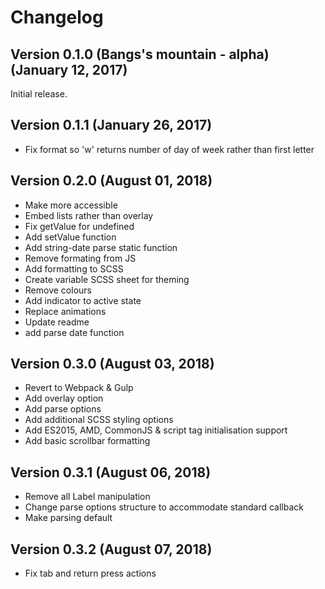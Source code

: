 # Changelog

## Version 0.1.0 (Bangs's mountain - alpha) (January 12, 2017)

Initial release.

## Version 0.1.1 (January 26, 2017)

* Fix format so 'w' returns number of day of week rather than first letter

## Version 0.2.0 (August 01, 2018)

* Make more accessible
* Embed lists rather than overlay
* Fix getValue for undefined
* Add setValue function
* Add string-date parse static function
* Remove formating from JS
* Add formatting to SCSS
* Create variable SCSS sheet for theming
* Remove colours
* Add indicator to active state
* Replace animations
* Update readme
* add parse date function

## Version 0.3.0 (August 03, 2018)

* Revert to Webpack & Gulp
* Add overlay option
* Add parse options
* Add additional SCSS styling options
* Add ES2015, AMD, CommonJS & script tag initialisation support
* Add basic scrollbar formatting

## Version 0.3.1 (August 06, 2018)

* Remove all Label manipulation
* Change parse options structure to accommodate standard callback
* Make parsing default

## Version 0.3.2 (August 07, 2018)

* Fix tab and return press actions